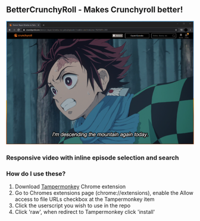 ## BetterCrunchyRoll - Makes Crunchyroll better!

![Preview](better-crunchyroll-preview.png)

### Responsive video with inline episode selection and search

### How do I use these?
1. Download [Tampermonkey](https://chrome.google.com/webstore/detail/tampermonkey/dhdgffkkebhmkfjojejmpbldmpobfkfo?hl=en) Chrome extension
2. Go to Chromes extensions page (chrome://extensions), enable the Allow access to file URLs checkbox at the Tampermonkey item
3. Click the userscript you wish to use in the repo
4. Click 'raw', when redirect to Tampermonkey click 'install'
